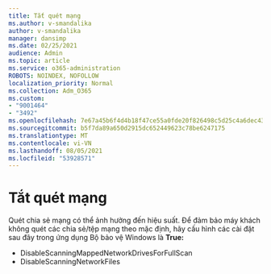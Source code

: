 ```yaml
---
title: Tắt quét mạng
ms.author: v-smandalika
author: v-smandalika
manager: dansimp
ms.date: 02/25/2021
audience: Admin
ms.topic: article
ms.service: o365-administration
ROBOTS: NOINDEX, NOFOLLOW
localization_priority: Normal
ms.collection: Adm_O365
ms.custom:
- "9001464"
- "3492"
ms.openlocfilehash: 7e67a45b6f4d4b18f47ce55a0fde20f826498c5d25c4a6dec4311d8fe4c3735f
ms.sourcegitcommit: b5f7da89a650d2915dc652449623c78be6247175
ms.translationtype: MT
ms.contentlocale: vi-VN
ms.lasthandoff: 08/05/2021
ms.locfileid: "53928571"
---
```

# <a name="disable-network-scan"></a>Tắt quét mạng

Quét chia sẻ mạng có thể ảnh hưởng đến hiệu suất.  Để đảm bảo máy khách không quét các chia sẻ/tệp mạng theo mặc định, hãy cấu hình các cài đặt sau đây trong ứng dụng Bộ bảo vệ Windows là **True:**

- DisableScanningMappedNetworkDrivesForFullScan
- DisableScanningNetworkFiles